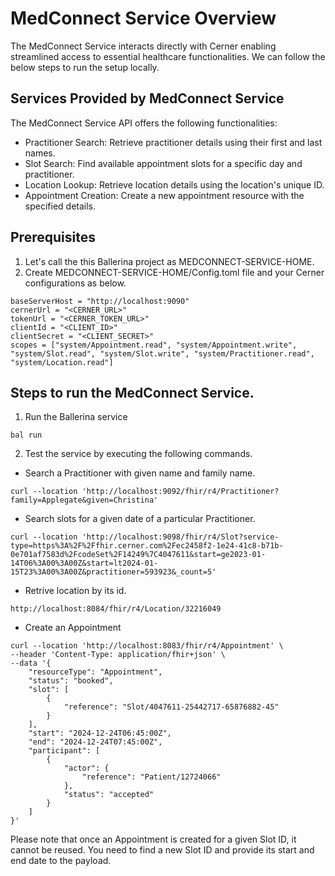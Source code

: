 # MedConnect Service Overview
The MedConnect Service interacts directly with Cerner enabling streamlined access to essential healthcare functionalities. We can follow the below steps to run the setup locally. 

## Services Provided by MedConnect Service
The MedConnect Service API offers the following functionalities:

- Practitioner Search: Retrieve practitioner details using their first and last names.
- Slot Search: Find available appointment slots for a specific day and practitioner.
- Location Lookup: Retrieve location details using the location's unique ID.
- Appointment Creation: Create a new appointment resource with the specified details.

## Prerequisites 
1. Let's call the this Ballerina project as MEDCONNECT-SERVICE-HOME. 
1. Create MEDCONNECT-SERVICE-HOME/Config.toml file and your Cerner configurations as below. 
```
baseServerHost = "http://localhost:9090"
cernerUrl = "<CERNER_URL>"
tokenUrl = "<CERNER_TOKEN_URL>"
clientId = "<CLIENT_ID>"
clientSecret = "<CLIENT_SECRET>"
scopes = ["system/Appointment.read", "system/Appointment.write", "system/Slot.read", "system/Slot.write", "system/Practitioner.read", "system/Location.read"]
```

## Steps to run the MedConnect Service. 
1. Run the Ballerina service
```
bal run
```
2. Test the service by executing the following commands. 
- Search a Practitioner with given name and family name.  
```
curl --location 'http://localhost:9092/fhir/r4/Practitioner?family=Applegate&given=Christina'
```

- Search slots for a given date of a particular Practitioner.
```
curl --location 'http://localhost:9098/fhir/r4/Slot?service-type=https%3A%2F%2Ffhir.cerner.com%2Fec2458f2-1e24-41c8-b71b-0e701af7583d%2FcodeSet%2F14249%7C4047611&start=ge2023-01-14T06%3A00%3A00Z&start=lt2024-01-15T23%3A00%3A00Z&practitioner=593923&_count=5'
```

- Retrive location by its id. 
```
http://localhost:8084/fhir/r4/Location/32216049
```

- Create an Appointment 
```
curl --location 'http://localhost:8083/fhir/r4/Appointment' \
--header 'Content-Type: application/fhir+json' \
--data '{
    "resourceType": "Appointment",
    "status": "booked",
    "slot": [
        {
            "reference": "Slot/4047611-25442717-65876882-45"
        }
    ],
    "start": "2024-12-24T06:45:00Z",
    "end": "2024-12-24T07:45:00Z",
    "participant": [
        {
            "actor": {
                "reference": "Patient/12724066"
            },
            "status": "accepted"
        }
    ]
}'
```
Please note that once an Appointment is created for a given Slot ID, it cannot be reused. You need to find a new Slot ID and provide its start and end date to the payload. 
